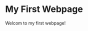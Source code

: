 <!DOCTYPE html>
<html>
  <head>
    <title>My First Webpage</title>
    <meta charset="utf-8">
  </head>
  <body>
    <h1>My First Webpage</h1>
    <p>Welcom to my first webpage!</p>
  </body>
</html>
